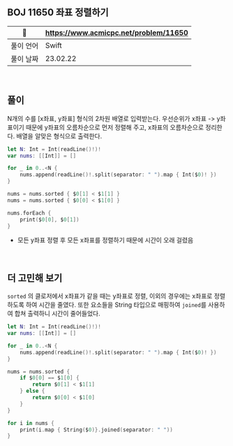 ## BOJ 11650 좌표 정렬하기

|🔗|https://www.acmicpc.net/problem/11650|
|---|---|
|풀이 언어|Swift|
|풀이 날짜|23.02.22|

</br>


##  풀이

N개의 수를 [x좌표, y좌표] 형식의 2차원 배열로 입력받는다. 우선순위가 x좌표 -> y좌표이기 때문에 y좌표의 오름차순으로 먼저 정렬해 주고, x좌표의 오름차순으로
정리한다. 배열을 알맞은 형식으로 출력한다.

```Swift
let N: Int = Int(readLine()!)!
var nums: [[Int]] = []

for _ in 0..<N {
    nums.append(readLine()!.split(separator: " ").map { Int($0)! })
}

nums = nums.sorted { $0[1] < $1[1] }
nums = nums.sorted { $0[0] < $1[0] }

nums.forEach {
    print($0[0], $0[1])
}
```

- 모든 y좌표 정렬 후 모든 x좌표를 정렬하기 때문에 시간이 오래 걸렸음

</br>

## 더 고민해 보기

`sorted` 의 클로저에서 x좌표가 같을 때는 y좌표로 정렬, 이외의 경우에는 x좌표로 정렬하도록 하여 시간을 줄였다. 또한 요소들을 String 타입으로 매핑하여 `joined`를 사용하여 합쳐
출력하니 시간이 줄어들었다.

```Swift
let N: Int = Int(readLine()!)!
var nums: [[Int]] = []

for _ in 0..<N {
    nums.append(readLine()!.split(separator: " ").map { Int($0)! })
}

nums = nums.sorted {
    if $0[0] == $1[0] {
        return $0[1] < $1[1]
    } else {
        return $0[0] < $1[0]
    }
}

for i in nums {
    print(i.map { String($0)}.joined(separator: " "))
}
```
